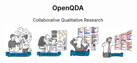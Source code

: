 <div align="center">
    <h2>OpenQDA</h2>
    <p>Collaborative Qualitative Research</p>
</div>

<p align="center">

<img src="https://raw.githubusercontent.com/openqda/.github/main/profile/bg_top_left_512x512_96dpi.PNG" alt="img data collection" width="100"/>
<img src="https://raw.githubusercontent.com/openqda/.github/main/profile/bg_bottom_left_512x512_96dpi.PNG" alt="img data preparation" width="100" />
<img src="https://raw.githubusercontent.com/openqda/.github/main/profile/bg_top_right_512x512_96dpi.PNG" alt="img coding" width="100"/>
<img src="https://raw.githubusercontent.com/openqda/.github/main/profile/bg_bottom_right_512x512_96dpi.PNG" alt="img analysis" width="100"/>

</p>

<!--

**Here are some ideas to get you started:**

🙋‍♀️ A short introduction - what is your organization all about?
🌈 Contribution guidelines - how can the community get involved?
👩‍💻 Useful resources - where can the community find your docs? Is there anything else the community should know?
🍿 Fun facts - what does your team eat for breakfast?
🧙 Remember, you can do mighty things with the power of [Markdown](https://docs.github.com/github/writing-on-github/getting-started-with-writing-and-formatting-on-github/basic-writing-and-formatting-syntax)
-->
